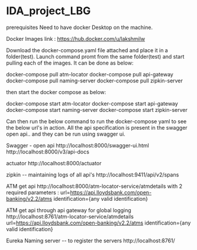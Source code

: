 # IDA_project_LBG

prerequisites
Need to have docker Desktop on the machine.

Docker Images link : https://hub.docker.com/u/lakshmilw

Download the docker-compose.yaml file attached and place it in a folder(test).
Launch command promt from the same folder(test) and start pulling each of the images. It can be done as below:

docker-compose pull atm-locator
docker-compose pull api-gateway
docker-compose pull naming-server
docker-compose pull zipkin-server

then start the docker compose as below:

docker-compose start atm-locator
docker-compose start api-gateway
docker-compose start naming-server
docker-compose start zipkin-server

Can then run the below command to run the docker-compose yaml to see the below url's in action.
All the api specification is present in the swagger open api.. and they can be run using swagger ui.

Swagger - open api 
http://localhost:8000/swagger-ui.html
http://localhost:8000/v3/api-docs

actuator
http://localhost:8000/actuator

zipkin -- maintaining logs of all api's
http://localhost:9411/api/v2/spans

ATM get api
http://localhost:8000/atm-locator-service/atmdetails
with 2 required parameters :
url=https://api.lloydsbank.com/open-banking/v2.2/atms
identification={any valid identification}

ATM get api through api gateway for global logging
http://localhost:8761/atm-locator-service/atmdetails
url=https://api.lloydsbank.com/open-banking/v2.2/atms
identification={any valid identification}

Eureka Naming server -- to register the servers
http://localhost:8761/
